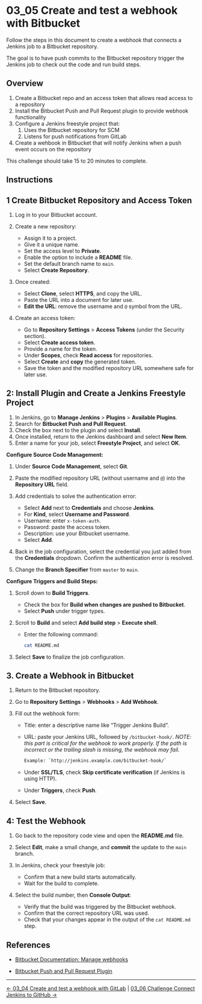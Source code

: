 # 03_05 Create and test a webhook with Bitbucket

Follow the steps in this document to create a webhook that connects a Jenkins job to a Bitbucket repository.

The goal is to have push commits to the Bitbucket repository trigger the Jenkins job to check out the code and run build steps.

## Overview

1. Create a Bitbucket repo and an access token that allows read access to a repository
1. Install the Bitbucket Push and Pull Request plugin to provide webhook functionality
1. Configure a Jenkins freestyle project that:
   1. Uses the Bitbucket repository for SCM
   1. Listens for push notifications from GitLab
1. Create a wehbook in Bitbucket that will notify Jenkins when a push event occurs on the repository

This challenge should take 15 to 20 minutes to complete.

## Instructions

## 1 Create Bitbucket Repository and Access Token

1. Log in to your Bitbucket account.
1. Create a new repository:

   - Assign it to a project.
   - Give it a unique name.
   - Set the access level to **Private**.
   - Enable the option to include a **README** file.
   - Set the default branch name to `main`.
   - Select **Create Repository**.

1. Once created:

   - Select **Clone**, select **HTTPS**, and copy the URL.
   - Paste the URL into a document for later use.
   - **Edit the URL**: remove the username and `@` symbol from the URL.

1. Create an access token:

   - Go to **Repository Settings** > **Access Tokens** (under the Security section).
   - Select **Create access token**.
   - Provide a name for the token.
   - Under **Scopes**, check **Read access** for repositories.
   - Select **Create** and **copy** the generated token.
   - Save the token and the modified repository URL somewhere safe for later use.

## 2: Install Plugin and Create a Jenkins Freestyle Project

1. In Jenkins, go to **Manage Jenkins** > **Plugins** > **Available Plugins**.
1. Search for **Bitbucket Push and Pull Request**.
1. Check the box next to the plugin and select **Install**.
1. Once installed, return to the Jenkins dashboard and select **New Item**.
1. Enter a name for your job, select **Freestyle Project**, and select **OK**.

**Configure Source Code Management:**

1. Under **Source Code Management**, select **Git**.
1. Paste the modified repository URL (without username and `@`) into the **Repository URL** field.
1. Add credentials to solve the authentication error:

   - Select **Add** next to **Credentials** and choose **Jenkins**.
   - For **Kind**, select **Username and Password**.
   - Username: enter `x-token-auth`.
   - Password: paste the access token.
   - Description: use your Bitbucket username.
   - Select **Add**.

1. Back in the job configuration, select the credential you just added from the **Credentials** dropdown.  Confirm the authentication error is resolved.
1. Change the **Branch Specifier** from `master` to `main`.

**Configure Triggers and Build Steps:**

1. Scroll down to **Build Triggers**.

    - Check the box for **Build when changes are pushed to Bitbucket**.
    - Select **Push** under trigger types.

1. Scroll to **Build** and select **Add build step** > **Execute shell**.

    - Enter the following command:

        ```bash
        cat README.md
        ```

1. Select **Save** to finalize the job configuration.

## 3. Create a Webhook in Bitbucket

1. Return to the Bitbucket repository.
1. Go to **Repository Settings** > **Webhooks** > **Add Webhook**.
1. Fill out the webhook form:

   - Title: enter a descriptive name like “Trigger Jenkins Build”.
   - URL: paste your Jenkins URL, followed by `/bitbucket-hook/`. _*NOTE: this part is critical for the webhook to work properly.  If the path is incorrect or the trailing slash is missing, the webhook may fail.*_

        ```bash
        Example: `http://jenkins.example.com/bitbucket-hook/`
        ```

   - Under **SSL/TLS**, check **Skip certificate verification** (if Jenkins is using HTTP).
   - Under **Triggers**, check **Push**.

1. Select **Save**.

## 4: Test the Webhook

1. Go back to the repository code view and open the **README.md** file.
1. Select **Edit**, make a small change, and **commit** the update to the `main` branch.
1. In Jenkins, check your freestyle job:

   - Confirm that a new build starts automatically.
   - Wait for the build to complete.

1. Select the build number, then **Console Output**:

   - Verify that the build was triggered by the Bitbucket webhook.
   - Confirm that the correct repository URL was used.
   - Check that your changes appear in the output of the `cat README.md` step.

## References

- [Bitbucket Documentation: Manage webhooks](https://support.atlassian.com/bitbucket-cloud/docs/manage-webhooks/)

- [Bitbucket Push and Pull Request Plugin](https://plugins.jenkins.io/bitbucket-push-and-pull-request/)

<!-- FooterStart -->
---
[← 03_04 Create and test a webhook with GitLab](../03_04_create_a_webhook_with_gitlab/README.md) | [03_06 Challenge Connect Jenkins to GitHub →](../03_06_challenge_connect_jenkins_to_github/README.md)
<!-- FooterEnd -->
